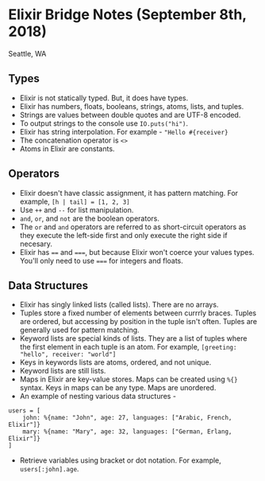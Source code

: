 # Elixir Bridge Notes (September 8th, 2018)
Seattle, WA

## Types
* Elixir is not statically typed. But, it does have types.
* Elixir has numbers, floats, booleans, strings, atoms, lists, and tuples.
* Strings are values between double quotes and are UTF-8 encoded. 
* To output strings to the console use `IO.puts("hi")`.
* Elixir has string interpolation. For example -  `"Hello #{receiver}`
* The concatenation operator is  `<>`
* Atoms in Elixir are constants.

## Operators 
* Elixir doesn't have classic assignment, it has pattern matching. For example, `[h | tail] = [1, 2, 3]`
* Use `++` and `--` for list manipulation.
* `and`, `or`, and `not` are the boolean operators.
* The `or` and `and` operators are referred to as short-circuit operators as they execute the left-side first and only execute the right side if necesary.
* Elixir has `==` and `===`, but because Elixir won't coerce your values types. You'll only need to use `===` for integers and floats.

## Data Structures
* Elixir has singly linked lists (called lists). There are no arrays.
* Tuples store a fixed number of elements between currrly braces. Tuples are ordered, but accessing by position in the tuple isn't often. Tuples are generally used for pattern matching.
* Keyword lists are special kinds of lists. They are a list of tuples where the first element in each tuple is an atom. For example, `[greeting: "hello", receiver: "world"]`
* Keys in keywords lists are atoms, ordered, and not unique.
* Keyword lists are still lists. 
* Maps in Elixir are key-value stores. Maps can be created using `%{}` syntax. Keys in maps can be any type. Maps are unordered. 
* An example of nesting various data structures - 
```
users = [
    john: %{name: "John", age: 27, languages: ["Arabic, French, Elixir"]}
    mary: %{name: "Mary", age: 32, languages: ["German, Erlang, Elixir"]}
]
```
* Retrieve variables using bracket or dot notation. For example, `users[:john].age`.